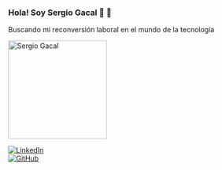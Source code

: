 ### Hola! Soy Sergio Gacal 👋 🚀

<p>Buscando mi reconversión laboral en el mundo de la tecnología</p>

<p>
<img src="https://avatars.githubusercontent.com/u/130688160?s=400&u=4c249b38781bbeb037a8f191c0bf4ceb4166d4fd&v=4" alt="Sergio Gacal" width="200" height="200"></p>  

[![LinkedIn](https://img.shields.io/badge/LinkedIn-Perfil-blue?style=flat&logo=linkedin)](https://www.linkedin.com/in/sergiogacal/) <br>
[![GitHub](https://img.shields.io/badge/GitHub-Perfil-blue?style=flat&logo=github)](https://github.com/SergioGacal) 


<!--
**SergioGacal/SergioGacal** is a ✨ _special_ ✨ repository because its `README.md` (this file) appears on your GitHub profile.

Here are some ideas to get you started:

- 🔭 I’m currently working on ...
- 🌱 I’m currently learning ...
- 👯 I’m looking to collaborate on ...
- 🤔 I’m looking for help with ...
- 💬 Ask me about ...
- 📫 How to reach me: ...
- 😄 Pronouns: ...
- ⚡ Fun fact: ...
-->

